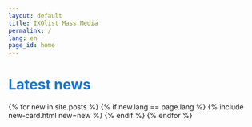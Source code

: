```yaml
---
layout: default
title: IXOlist Mass Media
permalink: /
lang: en
page_id: home
---
```

<div class="news-block p-3">
  <h1 style="color: #1976D2;" class="display-4 fw-bold mb-3">Latest news</h1>
  {% for new in site.posts %}
    {% if new.lang == page.lang %}
      {% include new-card.html new=new %}
    {% endif %}
  {% endfor %}
</div>


